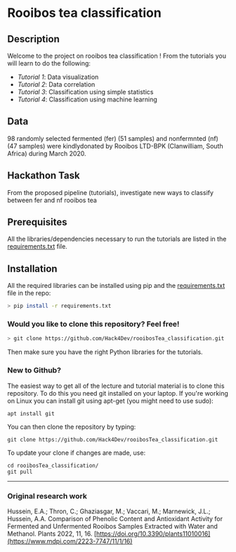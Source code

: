 # Rooibos tea classification 

## Description

Welcome to the project on rooibos tea classification ! From the tutorials you will learn to do the following:

- *Tutorial 1*: Data visualization
- *Tutorial 2*: Data correlation
- *Tutorial 3*: Classification using simple statistics
- *Tutorial 4*: Classification using machine learning


## Data
98 randomly selected fermented (fer) (51 samples) and nonfermnted (nf) (47 samples) were kindlydonated by Rooibos LTD-BPK (Clanwilliam, South Africa) during March 2020. 


## Hackathon Task
From the proposed pipeline (tutorials), investigate new ways to classify between fer and nf rooibos tea


## Prerequisites

All the libraries/dependencies necessary to run the tutorials are listed in the [requirements.txt](https://github.com/Hack4Dev/rooibosTea_classification/blob/main/requirements.txt) file.


## Installation

All the required libraries can be installed using pip and the [requirements.txt](https://github.com/Hack4Dev/rooibosTea_classification/blob/main/requirements.txt) file in the repo:

```bash
> pip install -r requirements.txt
```

### Would you like to clone this repository? Feel free!

```bash
> git clone https://github.com/Hack4Dev/rooibosTea_classification.git
```

Then make sure you have the right Python libraries for the tutorials. 


### New to Github?

The easiest way to get all of the lecture and tutorial material is to clone this repository. To do this you need git installed on your laptop. If you're working on Linux you can install git using apt-get (you might need to use sudo):

```
apt install git
```

You can then clone the repository by typing:

```
git clone https://github.com/Hack4Dev/rooibosTea_classification.git
```

To update your clone if changes are made, use:

```
cd rooibosTea_classification/
git pull
```

-----
### Original research work

Hussein, E.A.; Thron, C.; Ghaziasgar, M.; Vaccari, M.; Marnewick, J.L.; Hussein, A.A. Comparison of Phenolic Content and Antioxidant Activity for Fermented and Unfermented Rooibos Samples Extracted with Water and Methanol. Plants 2022, 11, 16. [https://doi.org/10.3390/plants11010016](https://www.mdpi.com/2223-7747/11/1/16)
